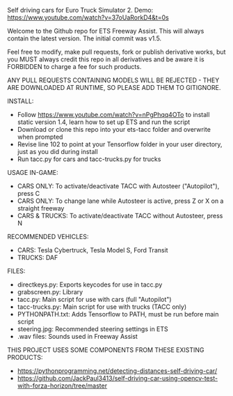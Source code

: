 Self driving cars for Euro Truck Simulator 2. Demo: https://www.youtube.com/watch?v=37oUaRorkD4&t=0s

Welcome to the Github repo for ETS Freeway Assist. This will always contain the latest version. The initial commit was v1.5.

Feel free to modify, make pull requests, fork or publish derivative works, but you MUST always credit this repo in all derivatives and be aware it is FORBIDDEN to charge a fee for such products.

ANY PULL REQUESTS CONTAINING MODELS WILL BE REJECTED - THEY ARE DOWNLOADED AT RUNTIME, SO PLEASE ADD THEM TO GITIGNORE.

INSTALL:
- Follow https://www.youtube.com/watch?v=nPgPhqq4OTo to install static version 1.4, learn how to set up ETS and run the script
- Download or clone this repo into your ets-tacc folder and overwrite when prompted
- Revise line 102 to point at your Tensorflow folder in your user directory, just as you did during install
- Run tacc.py for cars and tacc-trucks.py for trucks

USAGE IN-GAME:
- CARS ONLY: To activate/deactivate TACC with Autosteer ("Autopilot"), press C
- CARS ONLY: To change lane while Autosteer is active, press Z or X on a straight freeway
- CARS & TRUCKS: To activate/deactivate TACC without Autosteer, press N

RECOMMENDED VEHICLES:
- CARS: Tesla Cybertruck, Tesla Model S, Ford Transit
- TRUCKS: DAF

FILES:
- directkeys.py: Exports keycodes for use in tacc.py
- grabscreen.py: Library 
- tacc.py: Main script for use with cars (full "Autopilot")
- tacc-trucks.py: Main script for use with trucks (TACC only)
- PYTHONPATH.txt: Adds Tensorflow to PATH, must be run before main script
- steering.jpg: Recommended steering settings in ETS
- .wav files: Sounds used in Freeway Assist

THIS PROJECT USES SOME COMPONENTS FROM THESE EXISTING PRODUCTS:
- https://pythonprogramming.net/detecting-distances-self-driving-car/
- https://github.com/JackPaul3413/self-driving-car-using-opencv-test-with-forza-horizon/tree/master
